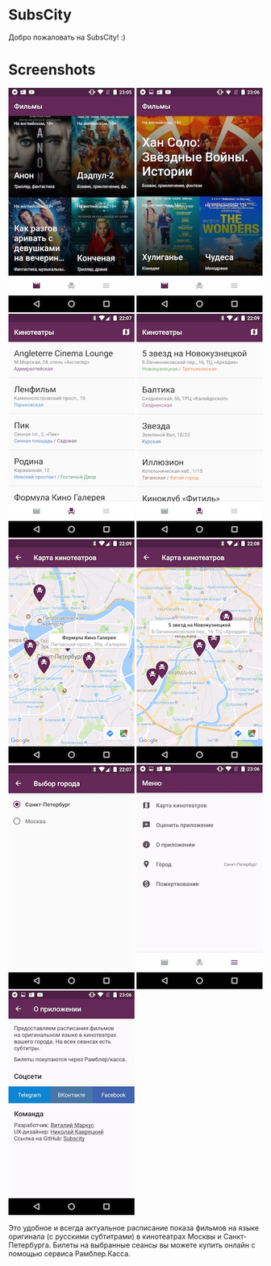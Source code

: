 # SubsCity
Добро пожаловать на SubsCity! :)

# Screenshots
![Films 1](/screenshots/SubsCity_1.jpg) ![Films 2](/screenshots/SubsCity_2.jpg) ![Cinemas SPB](/screenshots/SubsCity_3.png) 
![Cinemas MSK](/screenshots/SubsCity_4.png) ![Map SPB](/screenshots/SubsCity_5.png) ![Map MSK](/screenshots/SubsCity_6.png) 
![City Picker](/screenshots/SubsCity_7.png) ![Menu](/screenshots/SubsCity_8.jpg) ![About App](/screenshots/SubsCity_9.jpg)

Это удобное и всегда актуальное расписание показа фильмов на языке оригинала (с русскими субтитрами) в кинотеатрах Москвы и Санкт-Петербурга.
Билеты на выбранные сеансы вы можете купить онлайн с помощью сервиса Рамблер.Касса.


